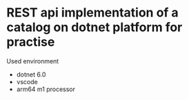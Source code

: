 # REST api implementation of a catalog on dotnet platform for practise

Used environment
- dotnet 6.0
- vscode
- arm64 m1 processor